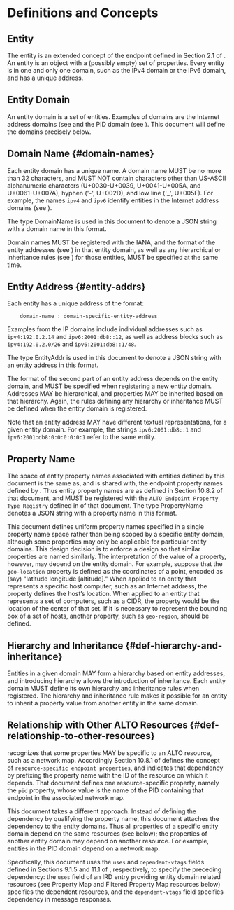 # Definitions and Concepts

## Entity

The entity is an extended concept of the endpoint defined in Section 2.1 of
[](#RFC7285). An entity is an object with a (possibly empty) set of properties.
Every entity is in one and only one domain, such as the IPv4 domain or the
IPv6 domain, and has a unique address.

## Entity Domain

An entity domain is a set of entities. Examples of domains are the 
Internet address domains (see [](#inet-addr-domain) and the PID 
domain (see [](#pid-domain)). This document will define the domains
precisely below.
<!-- An additional example is the proposed domain of Abstract Network Elements
associated with topology and routing, as suggested by
[](#I-D.ietf-alto-path-vector). -->

## Domain Name {#domain-names}

Each entity domain has a unique name. A domain name MUST be no more than 32
characters, and MUST NOT contain characters other than US-ASCII alphanumeric
characters (U+0030-U+0039, U+0041-U+005A, and U+0061-U+007A), hyphen ('-',
U+002D), and low line ('\_', U+005F). For example, the names `ipv4` and `ipv6`
identify entities in the Internet address domains (see [](#inet-addr-domain)).

The type DomainName is used in this document to denote a JSON string with
a domain name in this format.

Domain names MUST be registered with the IANA, and the format of the entity
addresses (see [](entity-addrs)) in that entity domain, as well as any
hierarchical or inheritance rules (see [](#def-hierarchy-and-inheritance)) for
those entities, MUST be specified at the same time.

## Entity Address {#entity-addrs}

Each entity has a unique address of the format:

``` text
    domain-name : domain-specific-entity-address
```

Examples from the IP domains include individual addresses such as
`ipv4:192.0.2.14` and `ipv6:2001:db8::12`, as well as address blocks such as
`ipv4:192.0.2.0/26` and `ipv6:2001:db8::1/48`.

The type EntityAddr is used in this document to denote a JSON string with an
entity address in this format.

The format of the second part of an entity address depends on the entity
domain, and MUST be specified when registering a new entity domain. Addresses
MAY be hierarchical, and properties MAY be inherited based on that hierarchy.
Again, the rules defining any hierarchy or inheritance MUST be defined when the
entity domain is registered.

Note that an entity address MAY have different textual representations, for
a given entity domain. For example, the strings `ipv6:2001:db8::1` and
`ipv6:2001:db8:0:0:0:0:0:1` refer to the same entity.

## Property Name ##

The space of entity property names associated with entities defined by this document
is the same as, and is shared with, the endpoint property names defined by
[](#RFC7285).  Thus entity property names are as defined in Section 10.8.2 of
that document, and MUST be registered with the `ALTO Endpoint Property Type
Registry` defined in [](#IANAEndpointProp) of that document. The type
PropertyName denotes a JSON string with a property name in this format.

This document defines uniform property names specified in a single property
name space rather than being scoped by a specific entity domain, although some
properties may only be applicable for particular entity domains.  This design
decision is to enforce a design so that similar properties are named similarly.
The interpretation of the value of a property, however, may depend on the
entity domain.  For example, suppose that the `geo-location` property is defined as
the coordinates of a point, encoded as (say) "latitude longitude [altitude]."
When applied to an entity that represents a specific host computer, such as an
Internet address, the property defines the host’s location.  When applied to an
entity that represents a set of computers, such as a CIDR, the property would
be the location of the center of that set.  If it is necessary to represent the
bounding box of a set of hosts, another property, such as `geo-region`, should
be defined.

## Hierarchy and Inheritance {#def-hierarchy-and-inheritance}

Entities in a given domain MAY form a hierarchy based on entity addresses, and
introducing hierarchy allows the introduction of inheritance. Each
entity domain MUST define its own hierarchy and inheritance rules when
registered. The hierarchy and inheritance rule makes it possible for an entity
to inherit a property value from another entity in the same domain. 
<!--If and only
if the property of an entity is undefined, the hierarchy and inheritance rules
are applied. [YRY: Do we need this?] [Jensen: I think this feature is for reducing the response size.] -->

## Relationship with Other ALTO Resources {#def-relationship-to-other-resources}

[](#RFC7285) recognizes that some properties MAY be specific to an ALTO
resource, such as a network map. Accordingly Section 10.8.1 of [](#RFC7285) defines the concept
of `resource-specific endpoint properties`, and indicates
that dependency by prefixing the property name with the ID of the resource on
which it depends. That document defines one resource-specific property, namely
the `pid` property, whose value is the name of the PID containing that endpoint
in the associated network map.

This document takes a different approach. Instead of defining the dependency by
qualifying the property name, this document attaches the dependency to the
entity domains. Thus all properties of a specific entity domain depend on the
same resources (see below); the properties of another entity domain may depend on another
resource. For example, entities in the PID domain depend on a network map.
<!-- , entities in the ANE domain depend on a cost map or a endpoint cost map. -->

Specifically, this document uses the `uses` and `dependent-vtags` fields 
defined in Sections 9.1.5 and 11.1 of [](#RFC7285), 
respectively, to specify the preceding dependency: the `uses` field of an 
IRD entry providing entity domain related resources (see Property Map and Filtered Property Map resources below) specifies the dependent resources, 
and the `dependent-vtags` field specifies dependency in message responses.
